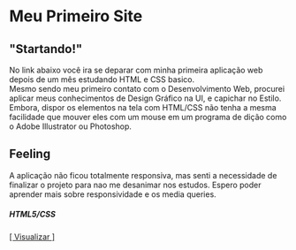 <h1>Meu Primeiro Site</h1>
  <h2>"Startando!"</h2>
  <p>
    No link abaixo você ira se deparar com minha primeira aplicação web depois de um mês estudando HTML e CSS basico.<br>
    Mesmo sendo meu primeiro contato com o Desenvolvimento Web, procurei aplicar meus conhecimentos de Design Gráfico na UI, e capichar no Estilo. Embora, dispor os elementos na tela       com HTML/CSS não tenha a mesma facilidade que mouver eles com um mouse em um programa de dição como o Adobe Illustrator ou Photoshop.
    <h2>Feeling</h2>
  <p>
    A aplicação não ficou totalmente responsiva, mas senti a necessidade de finalizar o projeto para nao me desanimar nos estudos.
    Espero poder aprender mais sobre responsividade e os media queries.
    
  </p>
<h5> HTML5/CSS </h5>
<a href="https://alex-yomare.github.io/MeuCurriculo.github.io/index.html">[ Visualizar ]</a>
